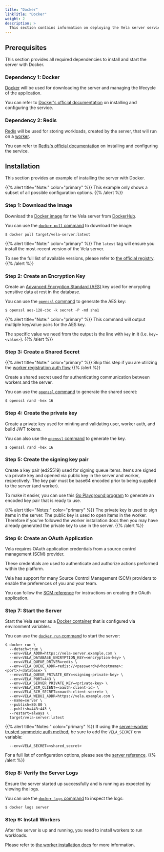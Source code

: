 ```yaml
---
title: "Docker"
linkTitle: "Docker"
weight: 2
description: >
  This section contains information on deploying the Vela server service with Docker.
---
```


## Prerequisites

This section provides all required dependencies to install and start the server with Docker.

### Dependency 1: Docker

[Docker](https://docker.com/) will be used for downloading the server and managing the lifecycle of the application.

You can refer to [Docker's official documentation](https://docs.docker.com/get-docker/) on installing and configuring the service.

### Dependency 2: Redis

[Redis](https://redis.io/) will be used for storing workloads, created by the server, that will run on a [worker](/docs/installation/worker/).

You can refer to [Redis's official documentation](https://redis.io/topics/quickstart/) on installing and configuring the service.

## Installation

This section provides an example of installing the server with Docker.

{{% alert title="Note:" color="primary" %}}
This example only shows a subset of all possible configuration options.
{{% /alert %}}

### Step 1: Download the Image

Download the [Docker image](https://docs.docker.com/get-started/overview/#images) for the Vela server from [DockerHub](https://hub.docker.com/).

You can use the [`docker pull` command](https://docs.docker.com/engine/reference/commandline/pull/) to download the image:

```shell
$ docker pull target/vela-server:latest
```

{{% alert title="Note:" color="primary" %}}
The `latest` tag will ensure you install the most-recent version of the Vela server.

To see the full list of available versions, please refer to [the official registry](https://hub.docker.com/r/target/vela-server).
{{% /alert %}}

### Step 2: Create an Encryption Key

Create an [Advanced Encryption Standard (AES)](https://en.wikipedia.org/wiki/Advanced_Encryption_Standard) key used for encrypting sensitive data at rest in the database.

You can use the [`openssl` command](https://www.openssl.org/) to generate the AES key:

```shell
$ openssl aes-128-cbc -k secret -P -md sha1
```

{{% alert title="Note:" color="primary" %}}
This command will output multiple key/value pairs for the AES key.

The specific value we need from the output is the line with `key` in it (i.e. `key=<value>`).
{{% /alert %}}

### Step 3: Create a Shared Secret

{{% alert title="Note:" color="primary" %}}
Skip this step if you are utilizing the [worker registration auth flow](/docs/installation/worker/docker/#worker-registration-and-auth-refresh)
{{% /alert %}}

Create a shared secret used for authenticating communication between workers and the server.

You can use the [`openssl` command](https://www.openssl.org/) to generate the shared secret:

```shell
$ openssl rand -hex 16
```

### Step 4: Create the private key

Create a private key used for minting and validating user, worker auth, and build JWT tokens.

You can also use the [`openssl` command](https://www.openssl.org/) to generate the key.

```shell
$ openssl rand -hex 16
```

### Step 5: Create the signing key pair

Create a key pair (ed25519) used for signing queue items. Items are signed via private key and opened via public key in the server and worker, respectively. The key pair must be base64 encoded prior to being supplied to the server (and worker).

To make it easier, you can use this [Go Playground program](https://go.dev/play/p/-go_7SnJbnP) to generate an encoded key pair that is ready to use.

{{% alert title="Notes:" color="primary" %}}
The private key is used to sign items in the server.
The public key is used to open items in the worker.
Therefore if you've followed the worker installation docs then you may have already generated the private key to use in the server.
{{% /alert %}}

### Step 6: Create an OAuth Application

Vela requires OAuth application credentials from a source control management (SCM) provider.

These credentials are used to authenticate and authorize actions preformed within the platform.

Vela has support for many Source Control Management (SCM) providers to enable the preferences of you and your team.

You can follow the [SCM reference](/docs/installation/server/reference/scm/) for instructions on creating the OAuth application.

### Step 7: Start the Server

Start the Vela server as a [Docker container](https://docs.docker.com/get-started/overview/#containers) that is configured via environment variables.

You can use the [`docker run` command](https://docs.docker.com/engine/reference/commandline/run/) to start the server:

```shell
$ docker run \
  --detach=true \
  --env=VELA_ADDR=https://vela-server.example.com \
  --env=VELA_DATABASE_ENCRYPTION_KEY=<encryption-key> \
  --env=VELA_QUEUE_DRIVER=redis \
  --env=VELA_QUEUE_ADDR=redis://<password>@<hostname>:<port>/<database> \
  --env=VELA_QUEUE_PRIVATE_KEY=<signing-private-key> \
  --env=VELA_PORT=443 \
  --env=VELA_SERVER_PRIVATE_KEY=<private-key> \
  --env=VELA_SCM_CLIENT=<oauth-client-id> \
  --env=VELA_SCM_SECRET=<oauth-client-secret> \
  --env=VELA_WEBUI_ADDR=https://vela.example.com \
  --name=server \
  --publish=80:80 \
  --publish=443:443 \
  --restart=always \
  target/vela-server:latest
```

{{% alert title="Notes:" color="primary" %}}
If using the [server-worker trusted symmetric auth method](/docs/installation/worker/docker/#worker-server-trusted-symmetric-token), be sure to add the `VELA_SECRET` env variable:
```shell
  --env=VELA_SECRET=<shared_secret>
```
For a full list of configuration options, please see the [server reference](/docs/installation/server/reference/).
{{% /alert %}}

### Step 8: Verify the Server Logs

Ensure the server started up successfully and is running as expected by viewing the logs.

You can use the [`docker logs` command](https://docs.docker.com/engine/reference/commandline/logs/) to inspect the logs:

```shell
$ docker logs server
```

### Step 9: Install Workers

After the server is up and running, you need to install workers to run workloads.

Please refer to [the worker installation docs](/docs/installation/worker/) for more information.